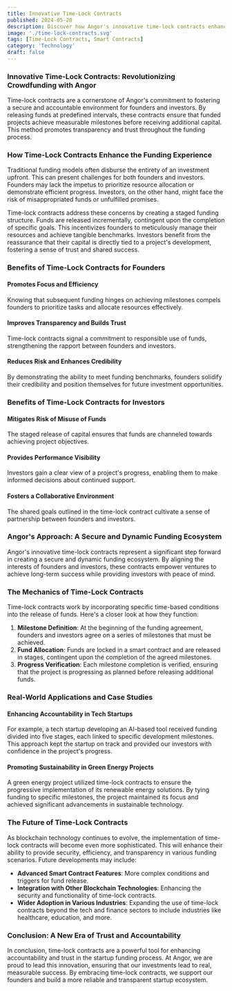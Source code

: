 ```yaml
---
title: Innovative Time-Lock Contracts
published: 2024-05-20
description: Discover how Angor's innovative time-lock contracts enhance accountability and trust in crowdfunding by releasing funds at predetermined intervals based on milestone achievements.
image: './time-lock-contracts.svg'
tags: [Time-Lock Contracts, Smart Contracts]
category: 'Technology'
draft: false
---
```

### Innovative Time-Lock Contracts: Revolutionizing Crowdfunding with Angor

Time-lock contracts are a cornerstone of Angor's commitment to fostering a secure and accountable environment for founders and investors. By releasing funds at predefined intervals, these contracts ensure that funded projects achieve measurable milestones before receiving additional capital. This method promotes transparency and trust throughout the funding process.

### How Time-Lock Contracts Enhance the Funding Experience

Traditional funding models often disburse the entirety of an investment upfront. This can present challenges for both founders and investors. Founders may lack the impetus to prioritize resource allocation or demonstrate efficient progress. Investors, on the other hand, might face the risk of misappropriated funds or unfulfilled promises.

Time-lock contracts address these concerns by creating a staged funding structure. Funds are released incrementally, contingent upon the completion of specific goals. This incentivizes founders to meticulously manage their resources and achieve tangible benchmarks. Investors benefit from the reassurance that their capital is directly tied to a project's development, fostering a sense of trust and shared success.

### Benefits of Time-Lock Contracts for Founders

#### Promotes Focus and Efficiency
Knowing that subsequent funding hinges on achieving milestones compels founders to prioritize tasks and allocate resources effectively.

#### Improves Transparency and Builds Trust
Time-lock contracts signal a commitment to responsible use of funds, strengthening the rapport between founders and investors.

#### Reduces Risk and Enhances Credibility
By demonstrating the ability to meet funding benchmarks, founders solidify their credibility and position themselves for future investment opportunities.

### Benefits of Time-Lock Contracts for Investors

#### Mitigates Risk of Misuse of Funds
The staged release of capital ensures that funds are channeled towards achieving project objectives.

#### Provides Performance Visibility
Investors gain a clear view of a project's progress, enabling them to make informed decisions about continued support.

#### Fosters a Collaborative Environment
The shared goals outlined in the time-lock contract cultivate a sense of partnership between founders and investors.

### Angor's Approach: A Secure and Dynamic Funding Ecosystem

Angor's innovative time-lock contracts represent a significant step forward in creating a secure and dynamic funding ecosystem. By aligning the interests of founders and investors, these contracts empower ventures to achieve long-term success while providing investors with peace of mind.

### The Mechanics of Time-Lock Contracts

Time-lock contracts work by incorporating specific time-based conditions into the release of funds. Here's a closer look at how they function:

1. **Milestone Definition**: At the beginning of the funding agreement, founders and investors agree on a series of milestones that must be achieved.
2. **Fund Allocation**: Funds are locked in a smart contract and are released in stages, contingent upon the completion of the agreed milestones.
3. **Progress Verification**: Each milestone completion is verified, ensuring that the project is progressing as planned before releasing additional funds.

### Real-World Applications and Case Studies

#### Enhancing Accountability in Tech Startups
For example, a tech startup developing an AI-based tool received funding divided into five stages, each linked to specific development milestones. This approach kept the startup on track and provided our investors with confidence in the project's progress.

#### Promoting Sustainability in Green Energy Projects
A green energy project utilized time-lock contracts to ensure the progressive implementation of its renewable energy solutions. By tying funding to specific milestones, the project maintained its focus and achieved significant advancements in sustainable technology.

### The Future of Time-Lock Contracts

As blockchain technology continues to evolve, the implementation of time-lock contracts will become even more sophisticated. This will enhance their ability to provide security, efficiency, and transparency in various funding scenarios. Future developments may include:

- **Advanced Smart Contract Features**: More complex conditions and triggers for fund release.
- **Integration with Other Blockchain Technologies**: Enhancing the security and functionality of time-lock contracts.
- **Wider Adoption in Various Industries**: Expanding the use of time-lock contracts beyond the tech and finance sectors to include industries like healthcare, education, and more.

### Conclusion: A New Era of Trust and Accountability

In conclusion, time-lock contracts are a powerful tool for enhancing accountability and trust in the startup funding process. At Angor, we are proud to lead this innovation, ensuring that our investments lead to real, measurable success. By embracing time-lock contracts, we support our founders and build a more reliable and transparent startup ecosystem.

 